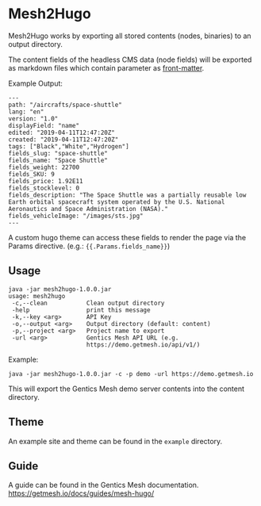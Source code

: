 # Mesh2Hugo

Mesh2Hugo works by exporting all stored contents (nodes, binaries) to an output directory.

The content fields of the headless CMS data (node fields) will be exported as markdown files which contain parameter as [front-matter](https://gohugo.io/content-management/front-matter/).

Example Output:

```
---
path: "/aircrafts/space-shuttle"
lang: "en"
version: "1.0"
displayField: "name"
edited: "2019-04-11T12:47:20Z"
created: "2019-04-11T12:47:20Z"
tags: ["Black","White","Hydrogen"]
fields_slug: "space-shuttle"
fields_name: "Space Shuttle"
fields_weight: 22700
fields_SKU: 9
fields_price: 1.92E11
fields_stocklevel: 0
fields_description: "The Space Shuttle was a partially reusable low Earth orbital spacecraft system operated by the U.S. National Aeronautics and Space Administration (NASA)."
fields_vehicleImage: "/images/sts.jpg"
---
```


A custom hugo theme can access these fields to render the page via the Params directive. (e.g.: `{{.Params.fields_name}}`)


## Usage

```
java -jar mesh2hugo-1.0.0.jar 
usage: mesh2hugo
 -c,--clean           Clean output directory
 -help                print this message
 -k,--key <arg>       API Key
 -o,--output <arg>    Output directory (default: content)
 -p,--project <arg>   Project name to export
 -url <arg>           Gentics Mesh API URL (e.g.
                      https://demo.getmesh.io/api/v1/)
```

Example:
```
java -jar mesh2hugo-1.0.0.jar -c -p demo -url https://demo.getmesh.io
```

This will export the Gentics Mesh demo server contents into the content directory.

## Theme

An example site and theme can be found in the `example` directory.

## Guide

A guide can be found in the Gentics Mesh documentation. https://getmesh.io/docs/guides/mesh-hugo/
